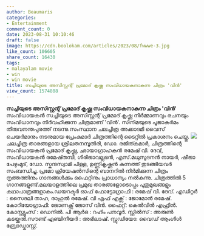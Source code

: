 ```yaml
---
author: Beaumaris
categories:
- Entertainment
comment_count: 0
date: 2023-08-31 10:10:46
draft: false
image: https://cdn.boolokam.com/articles/2023/08/fwwwe-3.jpg
like_count: 106605
share_count: 16430
tags:
- malayalam movie
- win
- win movie
title: സച്ചിയുടെ അസിസ്റ്റന്റ് പ്രമോദ് കൃഷ്ണ സംവിധായകനാകുന്ന ചിത്രം 'വിൻ'
view_count: 1574808
---
```


**സച്ചിയുടെ അസിസ്റ്റന്റ് പ്രമോദ് കൃഷ്ണ സംവിധായകനാകുന്ന ചിത്രം 'വിൻ'** സംവിധായകൻ സച്ചിയുടെ അസിസ്റ്റന്റ് പ്രമോദ് കൃഷ്ണ നിർമ്മാണവും രചനയും സംവിധാനവും നിർവഹിക്കുന്ന ചിത്രമാണ് 'വിൻ'. സിനിമയുടെ പൂജാകർമം തിരുവനന്തപുരത്ത് നടന്നു.സംസ്ഥാന ചലച്ചിത്ര അക്കാദമി വൈസ് ചെയർമാനും നടനുമായ പ്രേംകുമാർ ചിത്രത്തിന്റെ ടൈറ്റിൽ പ്രകാശനം ചെയ്തു. ![](https://cdn.boolokam.com/articles/2023/08/fwwwe-3.jpg)ചലച്ചിത്ര താരങ്ങളായ ശ്രീലതനമ്പൂതിരി, ഡോ. രജിത്കുമാർ, ചിത്രത്തിന്റെ സംവിധായകൻ പ്രമോദ് കൃഷ്ണ, ഛായാഗ്രാഹകൻ രമേഷ് വി. ദേവ്, സംവിധായകൻ രമേഷ്തമ്പി, ഗിരിജാവല്ലഭൻ, എസ്.മധുസൂദനൻ നായർ, ഷീജാ പേഴുംമൂട്, ഡോ. സ്കന്ദസ്വാമി പിള്ള, ഉണ്ണികൃഷ്ണൻ കുന്നത്ത് തുടങ്ങിയവർ സംബന്ധിച്ചു. പ്രമോ ക്രിയേഷൻസിന്റെ ബാനറിൽ നിർമിക്കുന്ന ചിത്രം നൃത്തത്തിനും ഗാനങ്ങൾക്കും ഫൈറ്റിനും പ്രാധാന്യം നൽകുന്നു. ചിത്രത്തിൽ 5 ഗാനങ്ങളുണ്ട്.മലയാളത്തിലെ പ്രമുഖ താരങ്ങളോടൊപ്പം പുതുമുഖങ്ങളും കഥാപാത്രങ്ങളാകും.ഡയറക്ടർ ഓഫ് ഫോട്ടോഗ്രാഫി : രമേഷ് വി. ദേവ്. എഡിറ്റർ : സൈദലി താഹ, രാഹുൽ രമേഷ്. വി എഫ് എക്സ് : ജോമോൻ രമേഷ്. കോറിയോഗ്രാഫി: ജോണക്സ് ജോസ് വിൻ. ഫൈറ്റ്: കെൽവിൻ എഫ്രിൻ. കോസ്റ്റ്യൂംസ് : ഡെനിൽ. പി ആർഒ : റഹിം പനവൂർ. സ്റ്റിൽസ് : അരുൺ കടയ്ക്കൽ.സൗണ്ട് എഞ്ചിനീയർ : അഭിലാഷ്. സ്റ്റുഡിയോ: വൈഡ് ആംഗിൾ ബ്രോഡ്കാസ്റ്റ്.
